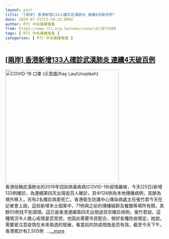 ```yaml
---
layout: post
title: "[兩岸] 香港新增133人確診武漢肺炎 連續4天破百例"
date: 2020-07-25T13:54:22.000Z
author: RTI 中央廣播電臺
from: https://www.rti.org.tw/news/view/id/2073488
tags: [ RTI 中央廣播電臺 ]
categories: [ RTI 中央廣播電臺 ]
---
```

<!--1595685262000-->
[[兩岸] 香港新增133人確診武漢肺炎 連續4天破百例](https://www.rti.org.tw/news/view/id/2073488)
------

<div>
<img src="https://static.rti.org.tw/assets/thumbnails/2020/07/25/f15d16d30e900ff9a10d9862bf80e6cc.jpg" width="360" alt="COVID-19 口罩 (示意圖/Kay Lau/Unsplash)" title="COVID-19 口罩 (示意圖/Kay Lau/Unsplash)"><br>香港俗稱武漢肺炎的2019年冠狀病毒疾病(COVID-19)疫情嚴峻，今天(25日)新增133例確診，為連續第四天出現逾百人確診，其中126例為本地傳播病例，其餘為境外移入，另有2名確診病患死亡。香港衛生防護中心傳染病處主任張竹君今天在記者會上說，這些新增本土個案中，71例與之前的傳播組群及餐館等場所有關，其餘55例找不到源頭。這已是香港連續第四天出現過百宗確診病例。張竹君說，這種情況令人擔心疫情是否受控，也因此需要市民配合，做好各種防疫規定。她說，需要密注意疫情在未來兩週的發展，看當前的防疫措施是否有效。截至今天下午，香港累計有2,505例 &nbsp...<a target="_blank" href="https://www.rti.org.tw/news/view/id/2073488">...more</a>
</div>
